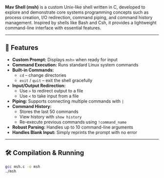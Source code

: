 **Mav Shell (msh)** is a custom Unix-like shell written in C, developed to explore and demonstrate core systems programming concepts such as process creation, I/O redirection, command piping, and command history management. Inspired by shells like Bash and Csh, it provides a lightweight command-line interface with essential features.

---

## 🚀 Features

- **Custom Prompt:** Displays `msh>` when ready for input
- **Command Execution:** Runs standard Linux system commands
- **Built-in Commands:**  
  - `cd` – change directories  
  - `exit` / `quit` – exit the shell gracefully  
- **Input/Output Redirection:**  
  - Use `>` to redirect output to a file  
  - Use `<` to take input from a file  
- **Piping:** Supports connecting multiple commands with `|`
- **Command History:**
  - Stores the last 50 commands
  - View history with `show history`
  - Re-execute previous commands using `!command_name`
- **Robust Parsing:** Handles up to 10 command-line arguments
- **Handles Blank Input:** Simply reprints the prompt with no error

---

## 🛠️ Compilation & Running

```bash
gcc msh.c -o msh
./msh
